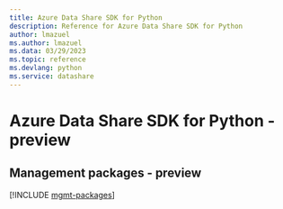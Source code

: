 ```yaml
---
title: Azure Data Share SDK for Python
description: Reference for Azure Data Share SDK for Python
author: lmazuel
ms.author: lmazuel
ms.data: 03/29/2023
ms.topic: reference
ms.devlang: python
ms.service: datashare
---
```

# Azure Data Share SDK for Python - preview

## Management packages - preview
[!INCLUDE [mgmt-packages](data-share-mgmt-index.md)]